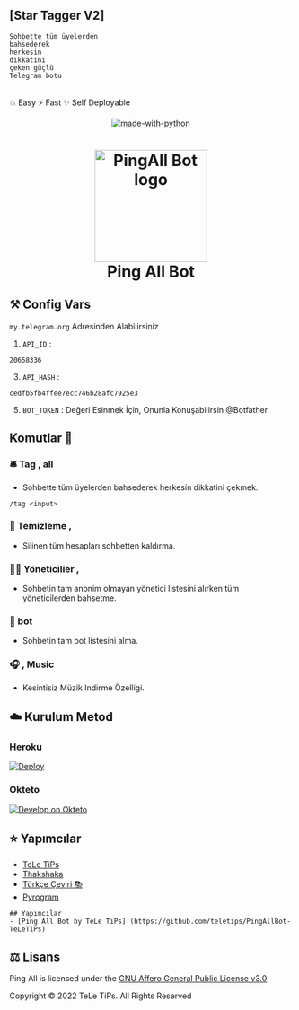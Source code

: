 ## [Star Tagger V2] 
```
Sohbette tüm üyelerden
bahsederek
herkesin
dikkatini
çeken güçlü
Telegram botu
```

<br>💥 Easy    ⚡️ Fast    ✨ Self Deployable</h3>


<p align="center">
<a href="https://python.org"><img src="http://forthebadge.com/images/badges/made-with-python.svg" alt="made-with-python"></a>
<br>


<h1 align="center">
    <img src="pingallboticon.png" alt="PingAll Bot logo" width="200">
    <br>
    Ping All Bot
</h1>

    
## ⚒ Config Vars
`my.telegram.org` Adresinden Alabilirsiniz
1. `API_ID` : 
```
20658336
```
3. `API_HASH` : 
```
cedfb5fb4ffee7ecc746b28afc7925e3
```
5. `BOT_TOKEN` : Değeri Esinmek İçin, Onunla Konuşabilirsin @Botfather


## Komutlar  📄

### 🛎 Tag , all

- Sohbette tüm üyelerden bahsederek herkesin dikkatini çekmek.

```
/tag <input>    
```
    
### 👻 Temizleme ,

- Silinen tüm hesapları sohbetten kaldırma. 

### 👮🏻 Yöneticilier ,

- Sohbetin tam anonim olmayan yönetici listesini alırken tüm yöneticilerden bahsetme.

### 👾 bot

- Sohbetin tam bot listesini alma.

### 🎧 , Music

- Kesintisiz Müzik Indirme Özelligi.

## ☁️ Kurulum Metod

### Heroku

[![Deploy](https://www.herokucdn.com/deploy/button.svg)](https://heroku.com/deploy?template=https://github.com/zeedslowy/StarTagger)
    
### Okteto

[![Develop on Okteto](https://okteto.com/develop-okteto.svg)](https://cloud.okteto.com)
    
## ⭐️ Yapımcılar
  
- [TeLe TiPs](https://github.com/teletips)
- [Thakshaka](https://t.me/thakshakar)
- [Türkçe Çeviri 📚](github.com/zeedslowy)
- [Pyrogram](https://github.com/pyrogram/pyrogram)

```
## Yapımcılar
- [Ping All Bot by TeLe TiPs] (https://github.com/teletips/PingAllBot-TeLeTiPs)
```


## ⚖️ Lisans
  
Ping All is licensed under the [GNU Affero General Public License v3.0](https://github.com/teletips/PingAllBot-TeLeTiPs/blob/main/LICENSE)

Copyright ©️ 2022 TeLe TiPs. All Rights Reserved
